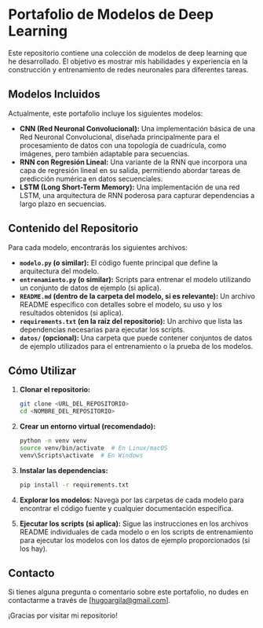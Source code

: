 # Portafolio de Modelos de Deep Learning

Este repositorio contiene una colección de modelos de deep learning que he desarrollado. El objetivo es mostrar mis habilidades y experiencia en la construcción y entrenamiento de redes neuronales para diferentes tareas.

## Modelos Incluidos

Actualmente, este portafolio incluye los siguientes modelos:

* **CNN (Red Neuronal Convolucional):**  Una implementación básica de una Red Neuronal Convolucional, diseñada principalmente para el procesamiento de datos con una topología de cuadrícula, como imágenes, pero también adaptable para secuencias.
* **RNN con Regresión Lineal:** Una variante de la RNN que incorpora una capa de regresión lineal en su salida, permitiendo abordar tareas de predicción numérica en datos secuenciales.
* **LSTM (Long Short-Term Memory):** Una implementación de una red LSTM, una arquitectura de RNN poderosa para capturar dependencias a largo plazo en secuencias.

## Contenido del Repositorio

Para cada modelo, encontrarás los siguientes archivos:

* **`modelo.py` (o similar):** El código fuente principal que define la arquitectura del modelo.
* **`entrenamiento.py` (o similar):** Scripts para entrenar el modelo utilizando un conjunto de datos de ejemplo (si aplica).
* **`README.md` (dentro de la carpeta del modelo, si es relevante):** Un archivo README específico con detalles sobre el modelo, su uso y los resultados obtenidos (si aplica).
* **`requirements.txt` (en la raíz del repositorio):** Un archivo que lista las dependencias necesarias para ejecutar los scripts.
* **`datos/` (opcional):** Una carpeta que puede contener conjuntos de datos de ejemplo utilizados para el entrenamiento o la prueba de los modelos.

## Cómo Utilizar

1.  **Clonar el repositorio:**
    ```bash
    git clone <URL_DEL_REPOSITORIO>
    cd <NOMBRE_DEL_REPOSITORIO>
    ```

2.  **Crear un entorno virtual (recomendado):**
    ```bash
    python -m venv venv
    source venv/bin/activate  # En Linux/macOS
    venv\Scripts\activate  # En Windows
    ```

3.  **Instalar las dependencias:**
    ```bash
    pip install -r requirements.txt
    ```

4.  **Explorar los modelos:** Navega por las carpetas de cada modelo para encontrar el código fuente y cualquier documentación específica.

5.  **Ejecutar los scripts (si aplica):** Sigue las instrucciones en los archivos README individuales de cada modelo o en los scripts de entrenamiento para ejecutar los modelos con los datos de ejemplo proporcionados (si los hay).

## Contacto

Si tienes alguna pregunta o comentario sobre este portafolio, no dudes en contactarme a través de [hugoargila@gmail.com].

¡Gracias por visitar mi repositorio!
